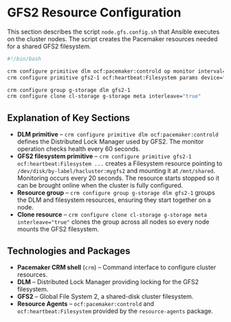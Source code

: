 # GFS2 Resource Configuration

This section describes the script `node.gfs.config.sh` that Ansible executes on the cluster nodes. The script creates the Pacemaker resources needed for a shared GFS2 filesystem.

```bash
#!/bin/bash

crm configure primitive dlm ocf:pacemaker:controld op monitor interval="60" timeout="60"
crm configure primitive gfs2-1 ocf:heartbeat:Filesystem params device="/dev/disk/by-label/hacluster:mygfs2" directory="/mnt/shared" fstype="gfs2" op monitor interval="20" timeout="40" op start timeout="60" op stop timeout="60" meta target-role="Stopped"

crm configure group g-storage dlm gfs2-1
crm configure clone cl-storage g-storage meta interleave="true"
```

## Explanation of Key Sections

- **DLM primitive** – `crm configure primitive dlm ocf:pacemaker:controld` defines the Distributed Lock Manager used by GFS2. The monitor operation checks health every 60 seconds.
- **GFS2 filesystem primitive** – `crm configure primitive gfs2-1 ocf:heartbeat:Filesystem ...` creates a Filesystem resource pointing to `/dev/disk/by-label/hacluster:mygfs2` and mounting it at `/mnt/shared`. Monitoring occurs every 20 seconds. The resource starts stopped so it can be brought online when the cluster is fully configured.
- **Resource group** – `crm configure group g-storage dlm gfs2-1` groups the DLM and filesystem resources, ensuring they start together on a node.
- **Clone resource** – `crm configure clone cl-storage g-storage meta interleave="true"` clones the group across all nodes so every node mounts the GFS2 filesystem.

## Technologies and Packages

- **Pacemaker CRM shell** (`crm`) – Command interface to configure cluster resources.
- **DLM** – Distributed Lock Manager providing locking for the GFS2 filesystem.
- **GFS2** – Global File System 2, a shared-disk cluster filesystem.
- **Resource Agents** – `ocf:pacemaker:controld` and `ocf:heartbeat:Filesystem` provided by the `resource-agents` package.
